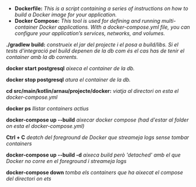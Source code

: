 - **Dockerfile:** *This is a script containing a series of instructions on how to build a Docker image for your application.*<br>
- **Docker Compose:** *This tool is used for defining and running multi-container Docker applications. With a docker-compose.yml 
file, you can configure your application’s services, networks, and volumes.*<br>

**./gradlew build:** *construeix el jar del projecte i el posa a build/libs. Si el tests d'integració pel build depenen de
la db com és el cas has de tenir el container amb la db corrents.*<br>

**docker start postgresql** *aixeca el container de la db.*<br>

**docker stop postgresql** *atura el container de la db.*<br>

**cd src/main/kotlin/arnau/projecte/docker:** *viatja al directori on esta el docker-compose.yml*<br>

**docker ps** *llistar containers actius*<br>

**docker-compose up --build** *aixecar docker compose (had d'estar al folder on esta el docker-compose.yml)*<br>

**Ctrl + C** *deatch del foreground de Docker que streameja logs sense tombar containers*<br>

**docker-compose up --build -d** *aixeca build però 'detached' amb el que Docker no corre en el foreground i streameja logs*<br>

**docker-compose down** *tomba els containers que ha aixecat el compose del directori on ets*<br>




